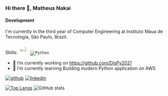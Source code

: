 ### Hi there 👋, Matheus Nakai
#### Development
I'm currently in the third year of Computer Engineering at Instituto Maua de Tecnologia, São Paulo, Brazil.

Skills: 
<code><img height="32" src="https://raw.githubusercontent.com/github/explore/80688e429a7d4ef2fca1e82350fe8e3517d3494d/topics/mysql/mysql.png" alt="MySQL"/></code>
<code><img height="32" src="https://raw.githubusercontent.com/github/explore/80688e429a7d4ef2fca1e82350fe8e3517d3494d/topics/mysql/python.png" alt="Python"/></code>


- 🔭 I’m currently working on https://github.com/DisPy2021 
- 🌱 I’m currently learning Building modern Python application on AWS 


[<img src='https://cdn.jsdelivr.net/npm/simple-icons@3.0.1/icons/github.svg' alt='github' height='40'>](https://github.com/MatheusNakai)  [<img src='https://cdn.jsdelivr.net/npm/simple-icons@3.0.1/icons/linkedin.svg' alt='linkedin' height='40'>](https://www.linkedin.com/in/https://www.linkedin.com/in/matheus-nakai-36051a182//)  

[![Top Langs](https://github-readme-stats.vercel.app/api/top-langs/?username=MatheusNakai)](https://github.com/anuraghazra/github-readme-stats)   ![GitHub stats](https://github-readme-stats.vercel.app/api?username=MatheusNakai&show_icons=true)  

